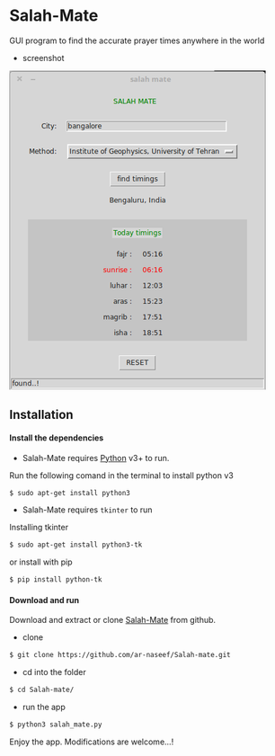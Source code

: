 # Salah-Mate
GUI program to find the accurate prayer times anywhere in the world
    
* screenshot

![alt text](https://github.com/ar-naseef/Salah-mate/blob/master/Screenshot%20at%202016-11-09%2023-11-03.png "Salah Mate")

## Installation

#### Install the dependencies

* Salah-Mate requires [Python](https://www.python.org/) v3+ to run.

Run the following comand in the terminal to install python v3
```sh
$ sudo apt-get install python3
``` 

* Salah-Mate requires ```tkinter``` to run

Installing tkinter

```sh
$ sudo apt-get install python3-tk 
```
or install with pip

```sh
$ pip install python-tk
```

#### Download and run

Download and extract or clone [Salah-Mate](https://github.com/ar-naseef/Salah-mate) from github.
* clone
```sh
$ git clone https://github.com/ar-naseef/Salah-mate.git
```
* cd into the folder
```sh
$ cd Salah-mate/
```
* run the app
```sh
$ python3 salah_mate.py
```

Enjoy the app. Modifications are welcome...!
